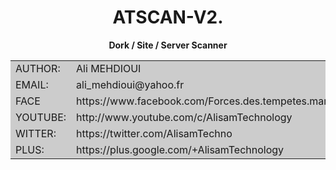 <h1 align="center">ATSCAN-V2.</h1>
<p align="center"> <b>Dork / Site / Server Scanner </b></p>
<table class="info" border="0" cellpadding="0" cellspacing="2" width="750px" bgcolor="#CCCCCC">
  <tr>
    <td width="30%">AUTHOR:</td><td>Ali MEHDIOUI</td>
  </tr>
  <tr>
    <td width="30%">EMAIL:</td><td>ali_mehdioui@yahoo.fr</td>
  </tr>
  <tr>
    <td width="30%">FACE</td><td>https://www.facebook.com/Forces.des.tempetes.marocaines</td>
  </tr>
  <tr>
    <td width="30%">YOUTUBE:</td><td>http://www.youtube.com/c/AlisamTechnology</td>
  </tr>
  <tr>
    <td width="30%">WITTER:</td><td>https://twitter.com/AlisamTechno</td>
  </tr>
  <tr>
    <td width="30%">PLUS:</td><td>https://plus.google.com/+AlisamTechnology</td>
  </tr>
</table>







